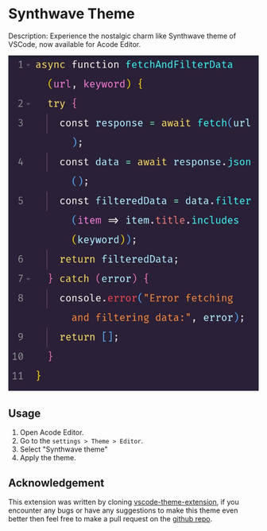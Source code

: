 # Synthwave Theme

Description: Experience the nostalgic charm like Synthwave theme of VSCode, now available for Acode Editor.

![screenshot](./screenshot.jpg)

## Usage

1. Open Acode Editor.
2. Go to the `settings > Theme > Editor`.
3. Select "Synthwave theme"
4. Apply the theme.

## Acknowledgement

This extension was written by cloning [vscode-theme-extension](https://github.com/legendSabbir/acode-editorTheme-template), if you encounter any bugs or have any suggestions to make this theme even better then feel free to make a pull request on the [github repo](https://github.com/Mirza-Glitch/synthwave-acode-theme).
